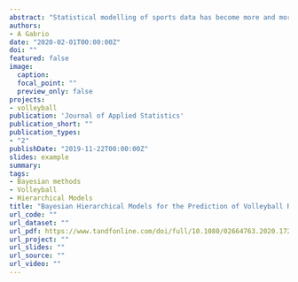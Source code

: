```yaml
---
abstract: "Statistical modelling of sports data has become more and more popular in the recent years and different types of models have been proposed to achieve a variety of objectives: from identifying the key characteristics which lead a team to win or lose to predicting the outcome of a game or the team rankings in national leagues. Although not as popular as football or basketball, volleyball is a team sport with both national and international level competitions in almost every country. However, there is almost no study investigating the prediction of volleyball game outcomes and team rankings in national leagues. We propose a Bayesian hierarchical model for the prediction of the rankings of volleyball national teams, which also allows to estimate the results of each match in the league. We consider two alternative model specifications of different complexity which are validated using data from the women's volleyball Italian Serie A1 2017-2018 season."
authors:
- A Gabrio
date: "2020-02-01T00:00:00Z"
doi: ""
featured: false
image:
  caption: 
  focal_point: ""
  preview_only: false
projects: 
- volleyball
publication: 'Journal of Applied Statistics'
publication_short: ""
publication_types:
- "2"
publishDate: "2019-11-22T00:00:00Z"
slides: example
summary: 
tags:
- Bayesian methods
- Volleyball
- Hierarchical Models
title: "Bayesian Hierarchical Models for the Prediction of Volleyball Results"
url_code: ""
url_dataset: ""
url_pdf: https://www.tandfonline.com/doi/full/10.1080/02664763.2020.1723506
url_project: ""
url_slides: ""
url_source: ""
url_video: ""
---
```



